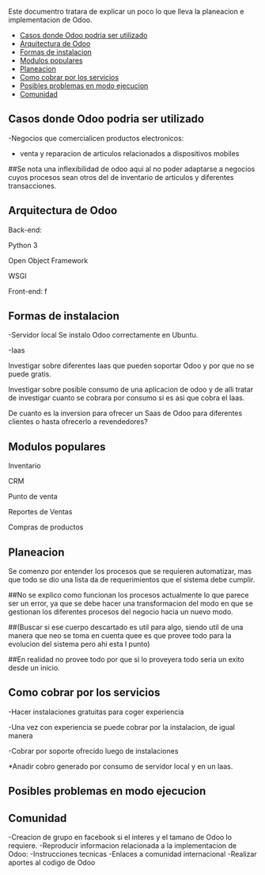 Este documentro tratara de explicar un poco lo que lleva la planeacion e implementacion de Odoo. 

<!-- toc -->
- [Casos donde Odoo podria ser utilizado](#casos-donde-odoo-podria-ser-utilizado)
- [Arquitectura de Odoo](#arquitectura-de-odoo)
- [Formas de instalacion](#formas-de-instalacion)
- [Modulos populares](#modulos-populares)
- [Planeacion](#planeacion)
- [Como cobrar por los servicios](#como-cobrar-por-los-servicios)
- [Posibles problemas en modo ejecucion](#posibles-problemas-en-modo-ejecucion)
- [Comunidad](#comunidad)
<!-- tocstop -->

## Casos donde Odoo podria ser utilizado

 -Negocios que comercialicen productos electronicos:
  * venta y reparacion de articulos relacionados a dispositivos mobiles
 
##Se nota una inflexibilidad de odoo aqui al no poder adaptarse a negocios cuyos procesos sean otros del de inventario de articulos y diferentes transacciones.  

## Arquitectura de Odoo

Back-end:

Python 3

Open Object Framework

WSGI

Front-end:
f

## Formas de instalacion

-Servidor local
Se instalo Odoo correctamente en Ubuntu.

-Iaas

Investigar sobre diferentes Iaas que pueden soportar Odoo y por que no se puede gratis. 

Investigar sobre posible consumo de una aplicacion de odoo y de alli tratar de investigar cuanto se cobrara por consumo si es asi que cobra el Iaas.

De cuanto es la inversion para ofrecer un Saas de Odoo para diferentes clientes o hasta ofrecerlo a revendedores? 

## Modulos populares

Inventario

CRM

Punto de venta

Reportes de Ventas

Compras de productos

## Planeacion 

Se comenzo por entender los procesos que se requieren automatizar, mas que todo se dio una lista da de requerimientos que el sistema debe cumplir. 

##No se explico como funcionan los procesos actualmente lo que parece ser un error, ya que se debe hacer una transformacion del modo en que se gestionan los diferentes procesos del negocio hacia un nuevo modo.

##(Buscar si ese cuerpo descartado es util para algo, siendo util de una manera que neo se toma en cuenta quee es que provee todo para la evolucion del sistema pero ahi esta l punto) 

##En realidad no provee todo por que si lo proveyera todo seria un exito desde un inicio.

## Como cobrar por los servicios

-Hacer instalaciones gratuitas para coger experiencia

-Una vez con experiencia se puede cobrar por la instalacion, de igual manera

-Cobrar por soporte ofrecido luego de instalaciones

*Anadir cobro generado por consumo de servidor local y en un Iaas. 

## Posibles problemas en modo ejecucion

## Comunidad

-Creacion de grupo en facebook si el interes y el tamano de Odoo lo requiere. 
-Reproducir informacion relacionada a la implementacion de Odoo:
   -Instrucciones tecnicas
   -Enlaces a comunidad internacional
   -Realizar aportes al codigo de Odoo
   

